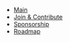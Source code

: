 - [Main](/www-project-aibom/)
- [Join & Contribute](/www-project-aibom/tab_join-and-contribute)
- [Sponsorship](/www-project-aibom/tab_sponsorship)
- [Roadmap](/www-project-aibom/tab_roadmap)
